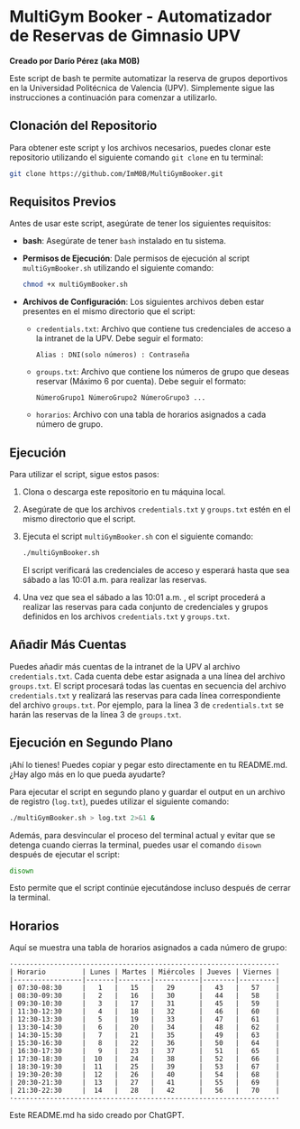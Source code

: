 # MultiGym Booker - Automatizador de Reservas de Gimnasio UPV

**Creado por Darío Pérez (aka M0B)**

Este script de bash te permite automatizar la reserva de grupos deportivos en la Universidad Politécnica de Valencia (UPV). Simplemente sigue las instrucciones a continuación para comenzar a utilizarlo.

## Clonación del Repositorio

Para obtener este script y los archivos necesarios, puedes clonar este repositorio utilizando el siguiente comando `git clone` en tu terminal:

```bash
git clone https://github.com/ImM0B/MultiGymBooker.git
```

## Requisitos Previos

Antes de usar este script, asegúrate de tener los siguientes requisitos:

- **bash**: Asegúrate de tener `bash` instalado en tu sistema.

- **Permisos de Ejecución**: Dale permisos de ejecución al script `multiGymBooker.sh` utilizando el siguiente comando:

   ```bash
   chmod +x multiGymBooker.sh
   ```

- **Archivos de Configuración**: Los siguientes archivos deben estar presentes en el mismo directorio que el script:

  - `credentials.txt`: Archivo que contiene tus credenciales de acceso a la intranet de la UPV. Debe seguir el formato:

    ```
    Alias : DNI(solo números) : Contraseña 
    ```

  - `groups.txt`: Archivo que contiene los números de grupo que deseas reservar (Máximo 6 por cuenta). Debe seguir el formato:

    ```
    NúmeroGrupo1 NúmeroGrupo2 NúmeroGrupo3 ...
    ```

  - `horarios`: Archivo con una tabla de horarios asignados a cada número de grupo.

## Ejecución

Para utilizar el script, sigue estos pasos:

1. Clona o descarga este repositorio en tu máquina local.

2. Asegúrate de que los archivos `credentials.txt` y `groups.txt` estén en el mismo directorio que el script.

3. Ejecuta el script `multiGymBooker.sh` con el siguiente comando:

   ```bash
   ./multiGymBooker.sh
   ```

   El script verificará las credenciales de acceso y esperará hasta que sea sábado a las 10:01 a.m. para realizar las reservas.

4. Una vez que sea el sábado a las 10:01 a.m. , el script procederá a realizar las reservas para cada conjunto de credenciales y grupos definidos en los archivos `credentials.txt` y `groups.txt`.

## Añadir Más Cuentas

Puedes añadir más cuentas de la intranet de la UPV al archivo `credentials.txt`. Cada cuenta debe estar asignada a una línea del archivo `groups.txt`. El script procesará todas las cuentas en secuencia del archivo `credentials.txt` y realizará las reservas para cada línea correspondiente del archivo `groups.txt`. Por ejemplo, para la línea 3 de `credentials.txt` se harán las reservas de la línea 3 de `groups.txt`.

## Ejecución en Segundo Plano

¡Ahí lo tienes! Puedes copiar y pegar esto directamente en tu README.md. ¿Hay algo más en lo que pueda ayudarte?

Para ejecutar el script en segundo plano y guardar el output en un archivo de registro (`log.txt`), puedes utilizar el siguiente comando:

   ```bash
   ./multiGymBooker.sh > log.txt 2>&1 &
   ```

Además, para desvincular el proceso del terminal actual y evitar que se detenga cuando cierras la terminal, puedes usar el comando `disown` después de ejecutar el script:

   ```bash
   disown
   ````

Esto permite que el script continúe ejecutándose incluso después de cerrar la terminal.

## Horarios

Aquí se muestra una tabla de horarios asignados a cada número de grupo:

```
·-----------------------------------------------------------------·
| Horario         | Lunes | Martes | Miércoles | Jueves | Viernes |
|-----------------|-------|--------|-----------|--------|---------|
| 07:30-08:30     |   1   |   15   |   29      |   43   |   57    |
| 08:30-09:30     |   2   |   16   |   30      |   44   |   58    |
| 09:30-10:30     |   3   |   17   |   31      |   45   |   59    |
| 11:30-12:30     |   4   |   18   |   32      |   46   |   60    |
| 12:30-13:30     |   5   |   19   |   33      |   47   |   61    |
| 13:30-14:30     |   6   |   20   |   34      |   48   |   62    |
| 14:30-15:30     |   7   |   21   |   35      |   49   |   63    |
| 15:30-16:30     |   8   |   22   |   36      |   50   |   64    |
| 16:30-17:30     |   9   |   23   |   37      |   51   |   65    |
| 17:30-18:30     |  10   |   24   |   38      |   52   |   66    |
| 18:30-19:30     |  11   |   25   |   39      |   53   |   67    |
| 19:30-20:30     |  12   |   26   |   40      |   54   |   68    |
| 20:30-21:30     |  13   |   27   |   41      |   55   |   69    |
| 21:30-22:30     |  14   |   28   |   42      |   56   |   70    |
·-----------------------------------------------------------------·
```

Este README.md ha sido creado por ChatGPT.
